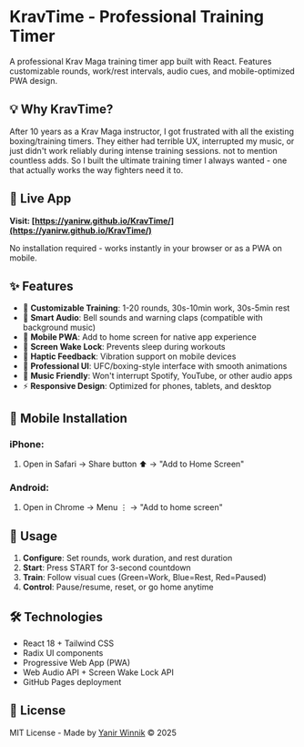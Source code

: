 # KravTime - Professional Training Timer

A professional Krav Maga training timer app built with React. Features customizable rounds, work/rest intervals, audio cues, and mobile-optimized PWA design.

## 💡 Why KravTime?

After 10 years as a Krav Maga instructor, I got frustrated with all the existing boxing/training timers. They either had terrible UX, interrupted my music, or just didn't work reliably during intense training sessions. not to mention countless adds. So I built the ultimate training timer I always wanted - one that actually works the way fighters need it to.

## 🚀 Live App

**Visit: [https://yanirw.github.io/KravTime/](https://yanirw.github.io/KravTime/)**

No installation required - works instantly in your browser or as a PWA on mobile.

## ✨ Features

- 🥊 **Customizable Training**: 1-20 rounds, 30s-10min work, 30s-5min rest
- 🔔 **Smart Audio**: Bell sounds and warning claps (compatible with background music)
- 📱 **Mobile PWA**: Add to home screen for native app experience  
- 🌙 **Screen Wake Lock**: Prevents sleep during workouts
- 📳 **Haptic Feedback**: Vibration support on mobile devices
- 🎯 **Professional UI**: UFC/boxing-style interface with smooth animations
- 🎵 **Music Friendly**: Won't interrupt Spotify, YouTube, or other audio apps
- ⚡ **Responsive Design**: Optimized for phones, tablets, and desktop

## 📱 Mobile Installation

### iPhone:
1. Open in Safari → Share button ⬆️ → "Add to Home Screen"

### Android:
1. Open in Chrome → Menu ⋮ → "Add to home screen"

## 🎯 Usage

1. **Configure**: Set rounds, work duration, and rest duration
2. **Start**: Press START for 3-second countdown
3. **Train**: Follow visual cues (Green=Work, Blue=Rest, Red=Paused)
4. **Control**: Pause/resume, reset, or go home anytime

## 🛠️ Technologies

- React 18 + Tailwind CSS
- Radix UI components
- Progressive Web App (PWA)
- Web Audio API + Screen Wake Lock API
- GitHub Pages deployment

## 📄 License

MIT License - Made by [Yanir Winnik](https://github.com/yanirw) © 2025 